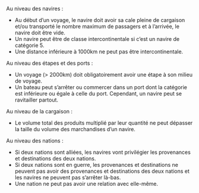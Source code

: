 Au niveau des navires :
- Au début d’un voyage, le navire doit avoir sa cale pleine de cargaison et/ou transporté
le nombre maximum de passagers et à l’arrivée, le navire doit être vide.
- Un navire peut être de classe intercontinentale si c’est un navire de catégorie 5.
- Une distance inférieure à 1000km ne peut pas être intercontinentale.

Au niveau des étapes et des ports :
- Un voyage (> 2000km) doit obligatoirement avoir une étape à son milieu de voyage.
- Un bateau peut s’arrêter ou commercer dans un port dont la catégorie est inférieure
ou égale à celle du port. Cependant, un navire peut se ravitailler partout.

Au niveau de la cargaison :
- Le volume total des produits multiplié par leur quantité ne peut dépasser la taille du
volume des marchandises d’un navire.

Au niveau des nations :
- Si deux nations sont alliées, les navires vont privilégier les provenances et destinations
des deux nations.
- Si deux nations sont en guerre, les provenances et destinations ne peuvent pas avoir
des provenances et destinations des deux nations et les navires ne peuvent pas s’arrêter
là-bas.
- Une nation ne peut pas avoir une relation avec elle-même.